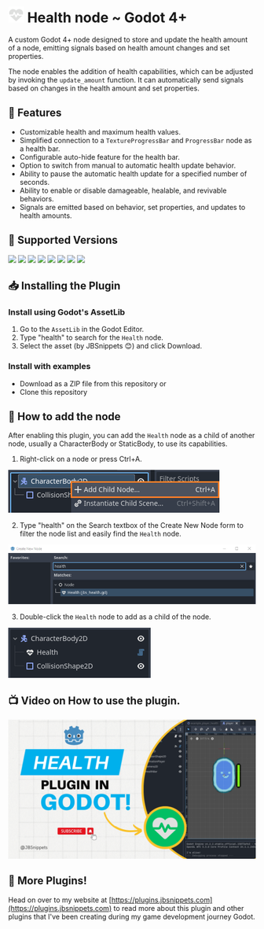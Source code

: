 # <img src="https://raw.githubusercontent.com/JBSnippets/godot4-health/main/jbs_health_node_128.png" width="32" height="32" /> Health node ~ Godot 4+
A custom Godot 4+ node designed to store and update the health amount of a node, emitting signals based on health amount changes and set properties.

The node enables the addition of health capabilities, which can be adjusted by invoking the `update_amount` function. It can automatically send signals based on changes in the health amount and set properties.

## 🧬 Features
- Customizable health and maximum health values.
- Simplified connection to a `TextureProgressBar` and `ProgressBar` node as a health bar.
- Configurable auto-hide feature for the health bar.
- Option to switch from manual to automatic health update behavior.
- Ability to pause the automatic health update for a specified number of seconds.
- Ability to enable or disable damageable, healable, and revivable behaviors.
- Signals are emitted based on behavior, set properties, and updates to health amounts.

## 💽 Supported Versions
<img src="https://img.shields.io/badge/Godot-v4.1.1-%23478cbf?logo=godot-engine&logoColor=cyian&color=blue"> <img src="https://img.shields.io/badge/Godot-v4.1.2-%23478cbf?logo=godot-engine&logoColor=cyian&color=blue"> <img src="https://img.shields.io/badge/Godot-v4.1.3-%23478cbf?logo=godot-engine&logoColor=cyian&color=blue"> <img src="https://img.shields.io/badge/Godot-v4.1.4-%23478cbf?logo=godot-engine&logoColor=cyian&color=blue"> <img src="https://img.shields.io/badge/Godot-v4.2.0-%23478cbf?logo=godot-engine&logoColor=cyian&color=blue"> <img src="https://img.shields.io/badge/Godot-v4.2.1-%23478cbf?logo=godot-engine&logoColor=cyian&color=blue"> <img src="https://img.shields.io/badge/Godot-v4.2.2-%23478cbf?logo=godot-engine&logoColor=cyian&color=blue"> <img src="https://img.shields.io/badge/Godot-v4.3-%23478cbf?logo=godot-engine&logoColor=cyian&color=blue">

## 📥 Installing the Plugin
### Install using Godot's AssetLib

1. Go to the `AssetLib` in the Godot Editor.
1. Type "health" to search for the `Health` node.
1. Select the asset (by JBSnippets 😊) and click Download.

### Install with examples

- Download as a ZIP file from this repository or
- Clone this repository

## 🚀 How to add the node
After enabling this plugin, you can add the `Health` node as a child of another node, usually a CharacterBody or StaticBody, to use its capabilities.

1. Right-click on a node or press Ctrl+A.

![Add Node](https://github.com/JBSnippets/godot4-health/blob/main/assets/add_node0.png)

2. Type "health" on the Search textbox of the Create New Node form to filter the node list and easily find the `Health` node.

![Add Node](https://github.com/JBSnippets/godot4-health/blob/main/assets/add_node1.png)

3. Double-click the `Health` node to add as a child of the node.

![Add Node](https://github.com/JBSnippets/godot4-health/blob/main/assets/add_node2.png)

## 📺 Video on How to use the plugin.
[![Watch the video](https://github.com/JBSnippets/godot4-health/blob/main/assets/JBSnippets%20YT%20Thumbnail%203.png)](https://www.youtube.com/watch?v=CS524A5O90s)

## 📡 More Plugins!
Head on over to my website at [https://plugins.jbsnippets.com](https://plugins.jbsnippets.com) to read more about this plugin and other plugins that I've been creating during my game development journey Godot.
